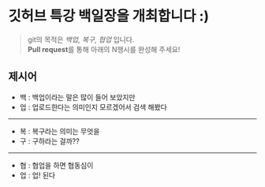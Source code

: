 # 깃허브 특강 백일장을 개최합니다 :)
> git의 목적은 *백업*, *복구*, *협업* 입니다.  
> **Pull request**를 통해 아래의 N행시를 완성해 주세요!
## 제시어
- 백 : 백업이라는 말은 많이 들어 보았지만 
- 업 : 업로드한다는 의미인지 모르겠어서 검색 해봤다
---
- 복 : 복구라는 의미는 무엇을
- 구 : 구하라는 걸까??
---
- 협 : 협업을 하면 협동심이
- 업 : 업! 된다

